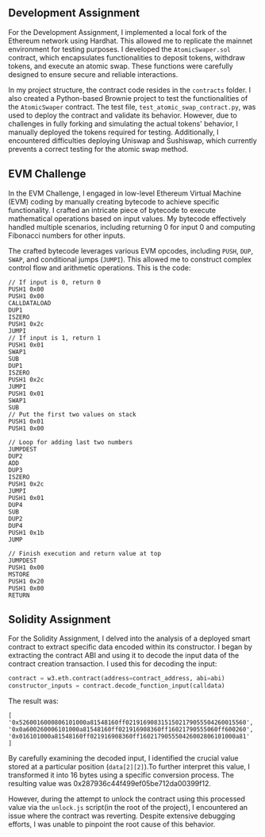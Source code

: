## Development Assignment

For the Development Assignment, I implemented a local fork of the Ethereum network using Hardhat. This allowed me to replicate the mainnet environment for testing purposes. I developed the `AtomicSwaper.sol` contract, which encapsulates functionalities to deposit tokens, withdraw tokens, and execute an atomic swap. These functions were carefully designed to ensure secure and reliable interactions.

In my project structure, the contract code resides in the `contracts` folder. I also created a Python-based Brownie project to test the functionalities of the `AtomicSwaper` contract. The test file, `test_atomic_swap_contract.py`, was used to deploy the contract and validate its behavior. However, due to challenges in fully forking and simulating the actual tokens' behavior, I manually deployed the tokens required for testing. Additionally, I encountered difficulties deploying Uniswap and Sushiswap, which currently prevents a correct testing for the atomic swap method.

## EVM Challenge

In the EVM Challenge, I engaged in low-level Ethereum Virtual Machine (EVM) coding by manually creating bytecode to achieve specific functionality. I crafted an intricate piece of bytecode to execute mathematical operations based on input values. My bytecode effectively handled multiple scenarios, including returning 0 for input 0 and computing Fibonacci numbers for other inputs.

The crafted bytecode leverages various EVM opcodes, including `PUSH`, `DUP`, `SWAP`, and conditional jumps (`JUMPI`). This allowed me to construct complex control flow and arithmetic operations. This is the code:

```
// If input is 0, return 0
PUSH1 0x00 
PUSH1 0x00
CALLDATALOAD
DUP1
ISZERO
PUSH1 0x2c
JUMPI
// If input is 1, return 1
PUSH1 0x01
SWAP1
SUB
DUP1
ISZERO
PUSH1 0x2c
JUMPI
PUSH1 0x01
SWAP1
SUB
// Put the first two values on stack
PUSH1 0x01
PUSH1 0x00

// Loop for adding last two numbers
JUMPDEST
DUP2
ADD
DUP3
ISZERO
PUSH1 0x2c
JUMPI
PUSH1 0x01
DUP4
SUB
DUP2
DUP4
PUSH1 0x1b
JUMP

// Finish execution and return value at top
JUMPDEST
PUSH1 0x00
MSTORE
PUSH1 0x20
PUSH1 0x00
RETURN
```

## Solidity Assignment

For the Solidity Assignment, I delved into the analysis of a deployed smart contract to extract specific data encoded within its constructor. I began by extracting the contract ABI and using it to decode the input data of the contract creation transaction. I used this for decoding the input:

```python
contract = w3.eth.contract(address=contract_address, abi=abi)
constructor_inputs = contract.decode_function_input(calldata)
```

The result was:
```
[
'0x5260016000806101000a81548160ff0219169083151502179055504260015560',
'0x0a600260006101000a81548160ff021916908360ff16021790555060ff600260',
'0x016101000a81548160ff021916908360ff160217905550426002806101000a81'
]
```

By carefully examining the decoded input, I identified the crucial value stored at a particular position (`data[2][2]`).To further interpret this value, I transformed it into 16 bytes using a specific conversion process. The resulting value was 0x287936c44f499ef05be712da00399f12.

However, during the attempt to unlock the contract using this processed value via the `unlock.js` script(in the root of the project), I encountered an issue where the contract was reverting. Despite extensive debugging efforts, I was unable to pinpoint the root cause of this behavior.
